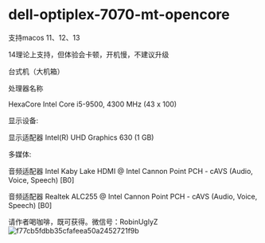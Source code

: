 # dell-optiplex-7070-mt-opencore

支持macos 11、12、13

14理论上支持，但体验会卡顿，开机慢，不建议升级

台式机（大机箱）

处理器名称 

HexaCore Intel Core i5-9500, 4300 MHz (43 x 100)

显示设备:
  
  显示适配器 Intel(R) UHD Graphics 630 (1 GB)
  
多媒体:
  
  音频适配器 Intel Kaby Lake HDMI @ Intel Cannon Point PCH - cAVS (Audio, Voice, Speech) [B0]
  
  音频适配器 Realtek ALC255 @ Intel Cannon Point PCH - cAVS (Audio, Voice, Speech) [B0]


  请作者喝咖啡，既可获得。微信号：RobinUglyZ
  ![f77cb5fdbb35cfafeea50a2452721f9b](https://github.com/RobinUgly/dell-optiplex-7070-mt-opencore/assets/47319870/7d81e95e-1c48-4f75-9ceb-c82dbee3c6f6)

